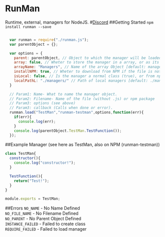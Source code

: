 # RunMan
Runtime, external, managers for NodeJS.
#[Discord](https://discord.gg/0prrdN1joHCrVhdw)
##Getting Started
`npm install runman --save`

```js

  var runman = require("./runman.js");
  var parentObject = {};

  var options = {
    parent: parentObject, // Object to which the manager will be loaded into. [required]
    array: false, // Wheter to store the manager in a array, or as its own object [default: false]
    arrayName: "Managers", // Name of the array Object [default: managers]
    installNPM: true, // Wheter to download from NPM if the file is not found. [default: false]
    isLocal: false, // Is the manager a normal class (true), or from npm (inside node_moduels) [default: true]
    localPathL: "./managers/" // Path of local managers [default: ./managers/]
  }

  // Param1: Name- What to name the manager object.
  // Param2: Filename- Name of the file (without .js) or npm package
  // Param3: options (see above)
  // Param3: callback (Calls when done or error).
  runman.load("TestMan","runman-testman",options,function(err){
    if(err){
      console.log(err);
    }
    console.log(parentObject.TestMan.TestFunction());
  });
```

##Example Manager (see here as TestMan, also on NPM (runman-testman))
```js
class TestMan{
  constructor(){
    console.log("constructor!");
  }

  TestFunction(){
    return("Test!");
  }
}

module.exports = TestMan;

```

##Errors
`NO_NAME` - No Name Defined     
`NO_FILE_NAME` - No Filename Defined     
`NO_PARENT` - No Parent Object Defined      
`INSTANCE_FAILED` - Failed to create class     
`REQUIRE_FAILED` - Failed to load manager     
  

